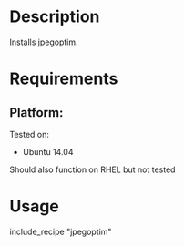Description
===========

Installs jpegoptim.

Requirements
============

## Platform:

Tested on:

* Ubuntu 14.04

Should also function on RHEL but not tested

Usage
=====


  include_recipe "jpegoptim"

